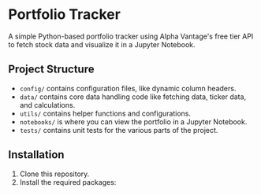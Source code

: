 # Portfolio Tracker

A simple Python-based portfolio tracker using Alpha Vantage's free tier API to fetch stock data and visualize it in a Jupyter Notebook.

## Project Structure

- `config/` contains configuration files, like dynamic column headers.
- `data/` contains core data handling code like fetching data, ticker data, and calculations.
- `utils/` contains helper functions and configurations.
- `notebooks/` is where you can view the portfolio in a Jupyter Notebook.
- `tests/` contains unit tests for the various parts of the project.

## Installation

1. Clone this repository.
2. Install the required packages: